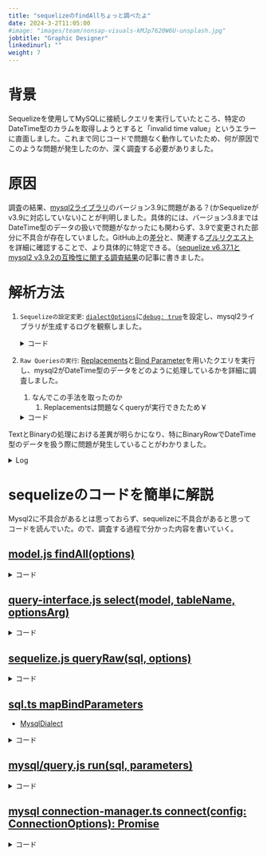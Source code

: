 ```yaml
---
title: "sequelizeのfindAllちょっと調べたよ"
date: 2024-3-2T11:05:00
#image: "images/team/nonsap-visuals-kMJp7620W6U-unsplash.jpg"
jobtitle: "Graphic Designer"
linkedinurl: ""
weight: 7
---
```



# 背景

Sequelizeを使用してMySQLに接続しクエリを実行していたところ、特定のDateTime型のカラムを取得しようとすると「invalid time value」というエラーに直面しました。これまで同じコードで問題なく動作していたため、何が原因でこのような問題が発生したのか、深く調査する必要がありました。

# 原因

調査の結果、[mysql2ライブラリ](https://www.npmjs.com/package/mysql2)のバージョン3.9に問題がある？(かSequelizeがv3.9に対応していない)ことが判明しました。具体的には、バージョン3.8まではDateTime型のデータの扱いで問題がなかったにも関わらず、3.9で変更された部分に不具合が存在していました。GitHub上の[差分](https://github.com/sidorares/node-mysql2/compare/v3.8.0...v3.9.0)と、関連する[プルリクエスト](https://github.com/sidorares/node-mysql2/pull/2398)を詳細に確認することで、より具体的に特定できる。（[sequelize v6.37.1とmysql2 v3.9.2の互換性に関する調査結果](/learning/sequelize-v6-37-1-mysql2-v3-9-2-compatibility/)の記事に書きました。

# 解析方法

1. `Sequelizeの設定変更`: [`dialectOptions`](https://sequelize.org/docs/v6/other-topics/dialect-specific-things/#mysql)に[`debug: true`](https://sidorares.github.io/node-mysql2/docs/examples/connections/create-pool#pooloptions)を設定し、mysql2ライブラリが生成するログを観察しました。

    <details>
    <summary>コード</summary>

      ```javascript
        const sequelize = new Sequelize(
            '[databaseName]',
            '[userId]',
            '[password]', 
            {
                host: db_host,
                dialect: 'mysql',
                timezone: '+09:00',
                benchmark: true,
                dialectOptions: {
                  debug : true
                }
          });
      ```

    </details>

2. `Raw Queriesの実行`: [Replacements](https://sequelize.org/docs/v6/core-concepts/raw-queries/#replacements)と[Bind Parameter](https://sequelize.org/docs/v6/core-concepts/raw-queries/#bind-parameter)を用いたクエリを実行し、mysql2がDateTime型のデータをどのように処理しているかを詳細に調査しました。
   1. なんでこの手法を取ったのか
      1. Replacementsは問題なくqueryが実行できたため￥

    <details>
    <summary>コード</summary>

      ```javascript
        // Replacements
        await sequelize.query(
          'SELECT callAt FROM calls WHERE status = ?',
          {
            replacements: ['active'],
            type: QueryTypes.SELECT
          }
        );

        // bind
        await sequelize.query(
          'SELECT callAt FROM calls WHERE status = $1',
          {
            bind: ['active'],
            type: QueryTypes.SELECT
          }
        );
      ```

    </details>

TextとBinaryの処理における差異が明らかになり、特にBinaryRowでDateTime型のデータを扱う際に問題が発生していることがわかりました。
<details>
<summary>Log</summary>

  ```javascript

  // Replacementsで実行した時のdatetime型の処理内容
  (function () {
    return class TextRow {
      constructor(fields) {
        const _this = this;
        for(let i=0; i<fields.length; ++i) {
          this[`wrap${i}`] = wrap(fields[i], _this);
        }
      }
      next(packet, fields, options) {
        this.packet = packet;
        const result = {};
        // "callAt": DATETIME
        result["callAt"] = options.typeCast(this.wrap0, function() { return packet.parseDateTime('+09:00') });
        return result;
      }
    };
  })()

  // bindで実行した時のdatetime型の処理内容
  (function(){
    return class BinaryRow {
      constructor() {
      }
      next(packet, fields, options) {
        const result = {};
        packet.readInt8();
        const nullBitmaskByte0 = packet.readInt8();
        // "callAt": DATETIME
        const fieldWrapper0 = wrap(fields[0], packet);
        if (nullBitmaskByte0 & 4)
        result["callAt"] = null;
        else {
          result["callAt"] = options.typeCast(fieldWrapper0, function() { return packet.readDateTime('+09:00'); });
        }
        return result;
      }
    };
  })()
  ```

</details>

# sequelizeのコードを簡単に解説

Mysql2に不具合があるとは思っておらず、sequelizeに不具合があると思って
コードを読んでいた。ので、調査する過程で分かった内容を書いていく。

## [model.js findAll(options)](https://github.com/sequelize/sequelize/blob/48181ced0e94577f19ed838b29a953602e631888/packages/core/src/model.js#L1343)

<details>
<summary>コード</summary>

```javascript
static async findAll(options) {
  if (options !== undefined && !isPlainObject(options)) {
    throw new sequelizeErrors.QueryError(
      'The argument passed to findAll must be an options object, use findByPk if you wish to pass a single primary key value',
    );
  }

  if (
    options !== undefined &&
    options.attributes &&
    !Array.isArray(options.attributes) &&
    !isPlainObject(options.attributes)
  ) {
    throw new sequelizeErrors.QueryError(
        'The attributes option must be an array of column names or an object',
    );
  }

  // optionsパラメータで
  // 無効なOptionが指定されていないか警告を出す
  const modelDefinition = this.modelDefinition;
  this._warnOnInvalidOptions(options, Object.keys(modelDefinition.attributes));

  const tableNames = {};
  tableNames[this.table] = true;
  options = cloneDeep(options) ?? {};

  setTransactionFromCls(options, this.sequelize);

  // デフォルトオプションを設定
  // optionsでnullやundefineの場合、初期値を設定する。（設定されている項目は何もしない
  defaultsLodash(options, { hooks: true, model: this });

  options.rejectOnEmpty = Object.hasOwn(options, 'rejectOnEmpty')
    ? options.rejectOnEmpty
    : this.options.rejectOnEmpty;

  this._conformIncludes(options, this);
  this._injectScope(options);

  if (options.hooks) {
    await this.hooks.runAsync('beforeFind', options);
    this._conformIncludes(options, this);
  }

  // Attributeにexcludeやincludeに設定されている項目を精査する
  /*
  前提:
    export class User extends Model {
      @Attribute(DataTypes.INTEGER)
      @PrimaryKey
      @AutoIncrement
      id;

      @Attribute(DataTypes.STRING)
      @NotNull
      username; // 'username' 属性を追加

      @Attribute(DataTypes.STRING)
      @NotNull
      password; // 'password' 属性を追加

      @Attribute(DataTypes.STRING)
      @NotNull
      email; // 'email' 属性を追加

      @Attribute(DataTypes.DATE)
      createdAt; // 'createdAt' 属性を追加
    }
  呼び出し方:
    User.findAll(.findAll({
      attributes: {
        exclude: ['password', 'createdAt'],
        include: ['email', 'profilePicture']
      }
    }))の時_expandAttributesは動く
  input:
    let options = {
      attributes: {
        exclude: ['password', 'createdAt'],
        include: ['email', 'profilePicture']
      }
    };
  output:
    options = {
      attributes: ['id', 'username', 'email', 'profilePicture']
    };
  */
  this._expandAttributes(options);

  this._expandIncludeAll(options, options.model);

  if (options.hooks) {
    await this.hooks.runAsync('beforeFindAfterExpandIncludeAll', options);
  }

  // 仮想属性を持つAttributesが含まれる場合、対象ととなるAttributeをSelectのColumnに含める
  // 仮想属性に関連する実属性がクエリに含まれるようにする
  // https://sequelize.org/docs/v6/core-concepts/getters-setters-virtuals/#virtual-fields
  options.originalAttributes = this._injectDependentVirtualAttributes(options.attributes);

  // joinが必要な場合、設定を行う
  if (options.include) {
    options.hasJoin = true;
    _validateIncludedElements(options, tableNames);

    if (
      options.attributes &&
      !options.raw &&
      this.primaryKeyAttribute &&
      !options.attributes.includes(this.primaryKeyAttribute) &&
      (!options.group || !options.hasSingleAssociation || options.hasMultiAssociation)
    ) {
      options.attributes = [this.primaryKeyAttribute].concat(options.attributes);
    }
  }

  // attributesが未設定の場合、モデル定義から取得
  if (!options.attributes) {
    options.attributes = Array.from(modelDefinition.attributes.keys());
    options.originalAttributes = this._injectDependentVirtualAttributes(options.attributes);
  }

  mapFinderOptions(options, this);

  options = this._paranoidClause(this, options);

  if (options.hooks) {
    await this.hooks.runAsync('beforeFindAfterOptions', options);
  }

  const selectOptions = { ...options, tableNames: Object.keys(tableNames) };
  // - ModelからSQL構築および実行をしています。
  const results = await this.queryInterface.select(this, this.table, selectOptions);

  if (options.hooks) {
    await this.hooks.runAsync('afterFind', results, options);
  }

  if (isEmpty(results) && options.rejectOnEmpty) {
    if (typeof options.rejectOnEmpty === 'function') {
      throw new options.rejectOnEmpty();
    }

    if (typeof options.rejectOnEmpty === 'object') {
      throw options.rejectOnEmpty;
    }

    throw new sequelizeErrors.EmptyResultError();
  }

  // インクルード関連をいい感じにマッピングしてModelに詰める
  return await Model._findSeparate(results, options);
}

```

</details>

## [query-interface.js select(model, tableName, optionsArg)](https://github.com/sequelize/sequelize/blob/8b1f73ade0251a9ff5a9f76ddbc77dfe75003335/packages/core/src/dialects/abstract/query-interface.js#L566-L567)

<details>
<summary>コード</summary>

```javascript

  async select(model, tableName, optionsArg) {
    const minifyAliases = optionsArg.minifyAliases ?? this.sequelize.options.minifyAliases;
    const options = { ...optionsArg, type: QueryTypes.SELECT, model, minifyAliases };

  /**
   * この関数は、指定されたモデルとテーブル名を使用してSELECTクエリを実行します。
   * Sequelizeのクエリ生成機能を利用して、データベースからデータを取得します。
   * 
   * - Model Queryの例:
   *   `User.findAll()`は内部的に`SELECT id, username, email FROM Users`というSQLクエリに展開されます。
   * 
   * - Replacementsの使用例:
   *   `sequelize.query('SELECT * FROM users WHERE username = :username', {replacements: { username: 'john' }})`
   *   これにより、生成されるSQLは`SELECT * FROM Users WHERE username = 'john'`となります。
   *   Replacementsは、クエリ内のプレースホルダを安全に置換します。
   * 
   * - Bindの使用例:
   *   `sequelize.query('SELECT * FROM users WHERE username = $1', {bind: ['john']})`
   *   こちらでは、生成されるSQLは`SELECT * FROM Users WHERE username = $1`となり、
   *   `$1`は`bind`配列の最初の要素に置き換えられます。
   * 
   * replacementsはQueryGeneratorによって処理されますが、bindはQueryRawによって直接処理されます。
   */
    const sql = this.queryGenerator.selectQuery(tableName, options, model);

    // unlike bind, replacements are handled by QueryGenerator, not QueryRaw
    delete options.replacements;

    /**
     * `sequelize.queryRaw`メソッドを使用してSQLクエリを実行します。
     * 
     * `bind`の値は、クエリ実行時にプレースホルダーと置き換えられ、
     * このプロセスはデータベースドライバ（例：mysql2）によって管理されます。
     * 
     * データベースからのクエリ結果を返します。
     */
    return await this.sequelize.queryRaw(sql, options);
  }
```

</details>

## [sequelize.js queryRaw(sql, options)](https://github.com/sequelize/sequelize/blob/8b1f73ade0251a9ff5a9f76ddbc77dfe75003335/packages/core/src/sequelize.js#L638-L639)

<details>
<summary>コード</summary>

```javascript

  async queryRaw(sql, options) {
    /*省略*/

    options = { ...this.options.query, ...options, bindParameterOrder: null };

    let bindParameters;
    if (options.bind != null) {
      /*省略*/
      const mappedResult = mapBindParameters(sql, this.dialect);
      /*省略*/

      sql = mappedResult.sql;

      // used by dialects that support "INOUT" parameters to map the OUT parameters back the the name the dev used.
      options.bindParameterOrder = mappedResult.bindOrder;
      if (mappedResult.bindOrder == null) {
        bindParameters = options.bind;
      } else {
        bindParameters = mappedResult.bindOrder.map(key => {
          if (isBindArray) {
            return options.bind[key - 1];
          }

          return options.bind[key];
        });
      }
    }

    /*省略*/
    
    return await retry(async () => {
      /*省略*/

      // 実際にクエリを実行する。方言に応じたクエリ実装を使う
      // 例: MySQLならMySqlQueryをインスタンス化(https://github.com/sequelize/sequelize/blob/8b1f73ade0251a9ff5a9f76ddbc77dfe75003335/packages/core/src/dialects/mysql/query.js#L21-L22)
      // dialectをどれを使うかは、Sequelizeのインスタンス生成の時のdialectで決まります。(https://github.com/sequelize/sequelize/blob/8b1f73ade0251a9ff5a9f76ddbc77dfe75003335/packages/core/src/sequelize.js#L341-L342)
      /*
        const sequelize = new Sequelize(
            '[databaseName]',
            '[userId]',
            '[password]', 
            {
                host: db_host,
                dialect: 'mysql',
                timezone: '+09:00',
                benchmark: true,
                dialectOptions: {
                  debug : true
                }
          });
      */
      const query = new this.dialect.Query(connection, this, options);

      try {
        /*省略*/
        // クエリを走らせる
        return await query.run(sql, bindParameters, { minifyAliases: options.minifyAliases });
      } finally {
        /*省略*/
      }
    }, retryOptions);
  }

```

</details>

## [sql.ts mapBindParameters](https://github.com/sequelize/sequelize/blob/abca55ee52d959f95c98dc7ae8b8162005536d05/packages/core/src/utils/sql.ts#L316-L317)

- [MysqlDialect](https://github.com/sequelize/sequelize/blob/abca55ee52d959f95c98dc7ae8b8162005536d05/packages/core/src/dialects/mysql/index.ts#L17-L18)

<details>
<summary>コード</summary>

```javascript

export function mapBindParameters(
  sqlString: string,
  dialect: AbstractDialect, // MysqlDialectとか
): {
  sql: string;
  bindOrder: string[] | null;
  parameterSet: Set<string>;
} {
  // バインドパラメータがクエリ内で出現する順序を追跡する配列
  const parameterCollector = dialect.createBindCollector();
  // クエリに含まれるすべてのバインドパラメータの名前の集合
  const parameterSet = new Set<string>();

  const newSql = mapBindParametersAndReplacements(
    sqlString,
    dialect,
    undefined,
    foundBindParamName => {
      parameterSet.add(foundBindParamName);

      return parameterCollector.collect(foundBindParamName);
    },
  );

  return { sql: newSql, bindOrder: parameterCollector.getBindParameterOrder(), parameterSet };
}

```

</details>

## [mysql/query.js run(sql, parameters)](https://github.com/sequelize/sequelize/blob/8b1f73ade0251a9ff5a9f76ddbc77dfe75003335/packages/core/src/dialects/mysql/query.js#L26-L27)

<details>
<summary>コード</summary>

```javascript

  async run(sql, parameters) {
    this.sql = sql;
    // connectionはconnection-manager.tsでインスタンス生成されたもの
    const { connection, options } = this;

    const showWarnings = this.sequelize.options.showWarnings || options.showWarnings;

    // log出力
    const complete = this._logQuery(sql, debug, parameters);

    if (parameters) {
      debug('parameters(%j)', parameters);
    }

    let results;

    try {
      if (parameters && parameters.length > 0) {
        results = await new Promise((resolve, reject) => {
          connection
            .execute(sql, parameters, (error, result) => (error ? reject(error) : resolve(result)))
            .setMaxListeners(100);
        });
      } else {
        results = await new Promise((resolve, reject) => {
          connection
            .query({ sql }, (error, result) => (error ? reject(error) : resolve(result)))
            .setMaxListeners(100);
        });
      }
    } catch (error) {
      /*
        Exception発生したときはrollbackしてLog出力
      */
      if (options.transaction && error.errno === ER_DEADLOCK) {
        // MySQL automatically rolls-back transactions in the event of a deadlock.
        // However, we still initiate a manual rollback to ensure the connection gets released - see #13102.
        try {
          await options.transaction.rollback();
        } catch {
          // Ignore errors - since MySQL automatically rolled back, we're
          // not that worried about this redundant rollback failing.
        }
      }

      error.sql = sql;
      error.parameters = parameters;
      throw this.formatError(error);
    } finally {
      complete();
    }

    /*省略*/

    return this.formatResults(results);
  }

```

</details>

## [mysql connection-manager.ts connect(config: ConnectionOptions): Promise<MySqlConnection>](https://github.com/sequelize/sequelize/blob/8b1f73ade0251a9ff5a9f76ddbc77dfe75003335/packages/core/src/dialects/mysql/connection-manager.ts#L74-L75)

<details>
<summary>コード</summary>

```javascript
async connect(config: ConnectionOptions): Promise<MySqlConnection> {
    assert(typeof config.port === 'number', 'port has not been normalized');

    const connectionConfig: MySqlConnectionOptions = {
      bigNumberStrings: false,
      supportBigNumbers: true,
      flags: ['-FOUND_ROWS'],
      // SequelizeのdialectOptionsをそのまま設定する。つまりmysql2 MySqlConnectionOptionsを設定できる！ここ重要
      ...config.dialectOptions,
      ...(config.host == null ? null : { host: config.host }),
      port: config.port,
      ...(config.username == null ? null : { user: config.username }),
      ...(config.password == null ? null : { password: config.password }),
      ...(config.database == null ? null : { database: config.database }),
      ...(!this.sequelize.options.timezone ? null : { timezone: this.sequelize.options.timezone }),
      typeCast: (field, next) => this.#typecast(field, next),
    };

    try {
      const connection: MySqlConnection = await createConnection(this.lib, connectionConfig);

      debug('connection acquired');

      connection.on('error', (error: unknown) => {
        /*省略*/
        switch (error.code) {
          case 'ESOCKET':
          case 'ECONNRESET':
          case 'EPIPE':
          case 'PROTOCOL_CONNECTION_LOST':
            void this.pool.destroy(connection);
            break;
          default:
        }
      });

      // timezoneをConectionするつど設定しているんだねーほえー
      if (!this.sequelize.config.keepDefaultTimezone && this.sequelize.options.timezone) {
        // set timezone for this connection
        // but named timezone are not directly supported in mysql, so get its offset first
        let tzOffset = this.sequelize.options.timezone;
        tzOffset = tzOffset.includes('/') ? dayjs.tz(undefined, tzOffset).format('Z') : tzOffset;
        await promisify(cb => connection.query(`SET time_zone = '${tzOffset}'`, cb))();
      }

      return connection;
    } catch (error) {
      /*省略*/
    }
  }
```

</details>

